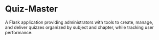 # Quiz-Master
A Flask application providing administrators with tools to create, manage, and deliver quizzes organized by subject and chapter, while tracking user performance.
